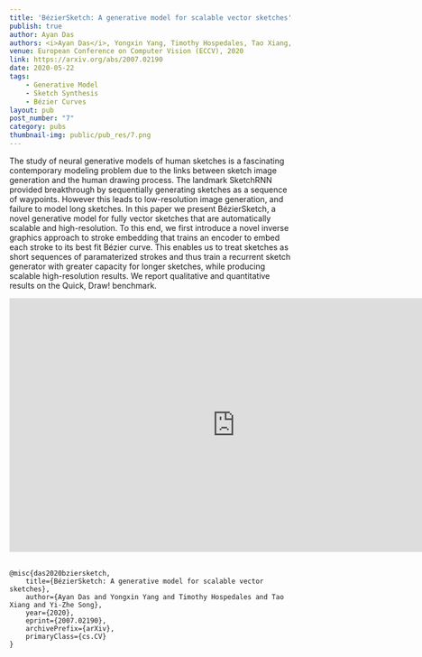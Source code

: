 ```yaml
---
title: 'BézierSketch: A generative model for scalable vector sketches'
publish: true
author: Ayan Das
authors: <i>Ayan Das</i>, Yongxin Yang, Timothy Hospedales, Tao Xiang, Yi-Zhe Song
venue: European Conference on Computer Vision (ECCV), 2020
link: https://arxiv.org/abs/2007.02190
date: 2020-05-22
tags:
    - Generative Model
    - Sketch Synthesis
    - Bézier Curves
layout: pub
post_number: "7"
category: pubs
thumbnail-img: public/pub_res/7.png
---
```



The study of neural generative models of human sketches is a fascinating contemporary modeling problem due to the links between sketch image generation and the human drawing process. The landmark SketchRNN provided breakthrough by sequentially generating sketches as a sequence of waypoints. However this  leads to low-resolution image generation, and failure to model long sketches. In this paper we present BézierSketch, a novel generative model for fully vector sketches that are automatically scalable and high-resolution. To this end, we first introduce a novel inverse graphics approach to stroke embedding that trains an encoder to embed each stroke to its best fit Bézier curve. This enables us to treat sketches as short sequences of paramaterized strokes and thus train a recurrent sketch generator with greater capacity for longer sketches, while producing scalable high-resolution results. We report qualitative and quantitative results on the Quick, Draw! benchmark.

<center>
<iframe width="800" height="450" src="https://www.youtube-nocookie.com/embed/g2zzaLr2VfQ" frameborder="0" allow="accelerometer; autoplay; encrypted-media; gyroscope; picture-in-picture" allowfullscreen></iframe>
</center>
<br>

```
@misc{das2020bziersketch,
    title={BézierSketch: A generative model for scalable vector sketches},
    author={Ayan Das and Yongxin Yang and Timothy Hospedales and Tao Xiang and Yi-Zhe Song},
    year={2020},
    eprint={2007.02190},
    archivePrefix={arXiv},
    primaryClass={cs.CV}
}
```